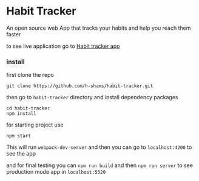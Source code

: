 # Habit Tracker
An open source web App that tracks your habits and help you reach them faster

to see live application go to [Habit tracker app](https://h-shams.github.io/habit-tracker)

### install

first clone the repo

    git clone https://github.com/h-shams/habit-tracker.git

then go to `habit-tracker` directory and install dependency packages

    cd habit-tracker
    npm install

for starting project use

    npm start

This will run `webpack-dev-server` and then you can go to `localhost:4200` to see the app


and for final testing you can `npm run build` and then `npm run server` to see production mode app in `localhost:5320`
